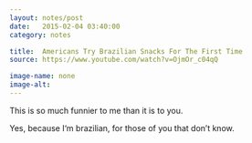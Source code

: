 ```yaml
---
layout: notes/post
date:   2015-02-04 03:40:00
category: notes

title:  Americans Try Brazilian Snacks For The First Time
source: https://www.youtube.com/watch?v=OjmOr_c04qQ

image-name: none 
image-alt:
---
```


This is so much funnier to me than it is to you. 

Yes, because I‘m brazilian, for those of you that don’t know.